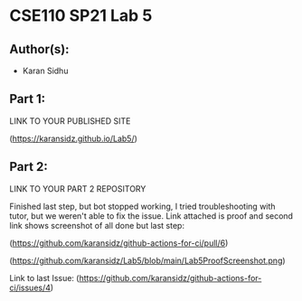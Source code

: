 # CSE110 SP21 Lab 5

## Author(s):
- Karan Sidhu

## Part 1:

LINK TO YOUR PUBLISHED SITE

(https://karansidz.github.io/Lab5/)

## Part 2:

LINK TO YOUR PART 2 REPOSITORY

Finished last step, but bot stopped working, I tried troubleshooting with tutor, but we weren't able to fix the issue. Link attached is proof and second link shows screenshot of all done but last step:

(https://github.com/karansidz/github-actions-for-ci/pull/6)

(https://github.com/karansidz/Lab5/blob/main/Lab5ProofScreenshot.png)


Link to last Issue:
(https://github.com/karansidz/github-actions-for-ci/issues/4)

